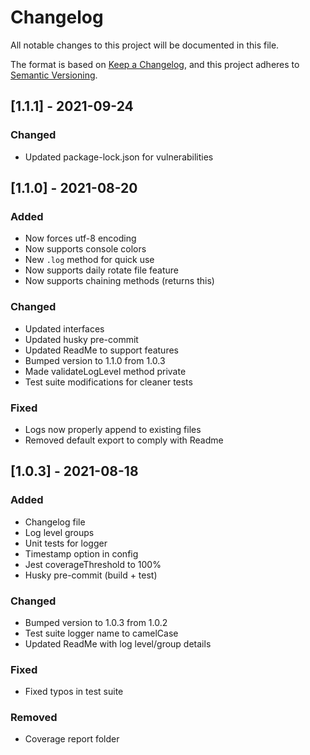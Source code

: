 # Changelog
All notable changes to this project will be documented in this file.

The format is based on [Keep a Changelog](https://keepachangelog.com/en/1.0.0/),
and this project adheres to [Semantic Versioning](https://semver.org/spec/v2.0.0.html).

## [1.1.1] - 2021-09-24
### Changed
- Updated package-lock.json for vulnerabilities

## [1.1.0] - 2021-08-20
### Added
- Now forces utf-8 encoding
- Now supports console colors
- New `.log` method for quick use
- Now supports daily rotate file feature
- Now supports chaining methods (returns this)

### Changed
- Updated interfaces
- Updated husky pre-commit
- Updated ReadMe to support features
- Bumped version to 1.1.0 from 1.0.3
- Made validateLogLevel method private
- Test suite modifications for cleaner tests

### Fixed
- Logs now properly append to existing files
- Removed default export to comply with Readme

## [1.0.3] - 2021-08-18
### Added
- Changelog file
- Log level groups
- Unit tests for logger
- Timestamp option in config
- Jest coverageThreshold to 100%
- Husky pre-commit (build + test)

### Changed
- Bumped version to 1.0.3 from 1.0.2
- Test suite logger name to camelCase
- Updated ReadMe with log level/group details

### Fixed
- Fixed typos in test suite

### Removed
- Coverage report folder
